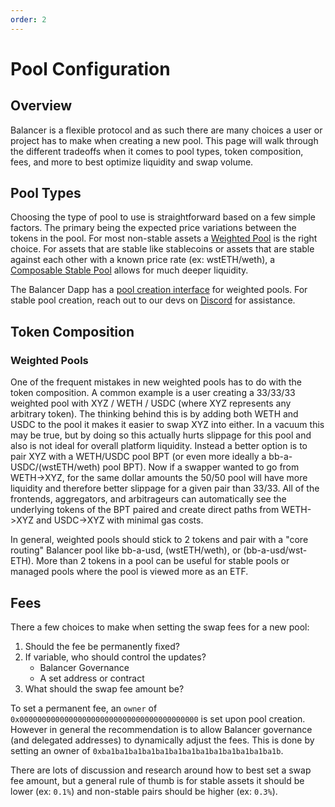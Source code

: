 ```yaml
---
order: 2
---
```


# Pool Configuration

## Overview

Balancer is a flexible protocol and as such there are many choices a user or project has to make when creating a new pool. This page will walk through the different tradeoffs when it comes to pool types, token composition, fees, and more to best optimize liquidity and swap volume.

## Pool Types

Choosing the type of pool to use is straightforward based on a few simple factors. The primary being the expected price variations between the tokens in the pool. For most non-stable assets a [Weighted Pool](/concepts/pools/weighted.md) is the right choice. For assets that are stable like stablecoins or assets that are stable against each other with a known price rate (ex: wstETH/weth), a [Composable Stable Pool](/concepts/pools/composable-stable.md) allows for much deeper liquidity.

The Balancer Dapp has a [pool creation interface](https://app.balancer.fi/#/ethereum/pool/create) for weighted pools. For stable pool creation, reach out to our devs on [Discord](https://discord.balancer.fi/) for assistance.

## Token Composition

### Weighted Pools

One of the frequent mistakes in new weighted pools has to do with the token composition. A common example is a user creating a 33/33/33 weighted pool with XYZ / WETH / USDC (where XYZ represents any arbitrary token). The thinking behind this is by adding both WETH and USDC to the pool it makes it easier to swap XYZ into either. In a vacuum this may be true, but by doing so this actually hurts slippage for this pool and also is not ideal for overall platform liquidity. Instead a better option is to pair XYZ with a WETH/USDC pool BPT (or even more ideally a bb-a-USDC/(wstETH/weth) pool BPT). Now if a swapper wanted to go from WETH->XYZ, for the same dollar amounts the 50/50 pool will have more liquidity and therefore better slippage for a given pair than 33/33. All of the frontends, aggregators, and arbitrageurs can automatically see the underlying tokens of the BPT paired and create direct paths from WETH->XYZ and USDC->XYZ with minimal gas costs.

In general, weighted pools should stick to 2 tokens and pair with a "core routing" Balancer pool like bb-a-usd, (wstETH/weth), or (bb-a-usd/wst-ETH). More than 2 tokens in a pool can be useful for stable pools or managed pools where the pool is viewed more as an ETF.

## Fees

There a few choices to make when setting the swap fees for a new pool:

1. Should the fee be permanently fixed?
2. If variable, who should control the updates?
   - Balancer Governance
   - A set address or contract
3. What should the swap fee amount be?

To set a permanent fee, an `owner` of `0x0000000000000000000000000000000000000000` is set upon pool creation. However in general the recommendation is to allow Balancer governance (and delegated addresses) to dynamically adjust the fees. This is done by setting an owner of `0xba1ba1ba1ba1ba1ba1ba1ba1ba1ba1ba1ba1ba1b`.

There are lots of discussion and research around how to best set a swap fee amount, but a general rule of thumb is for stable assets it should be lower (ex: `0.1%`) and non-stable pairs should be higher (ex: `0.3%`).

